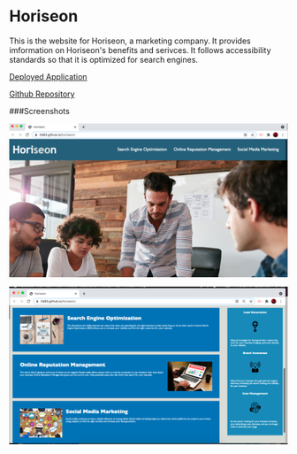 # Horiseon

This is the website for Horiseon, a marketing company. It provides imformation on Horiseon's benefits and serivces. It follows accessibility standards so that it is optimized for search engines. 

[Deployed Application](https://lrk83.github.io/horiseon/)


[Github Repository](https://github.com/lrk83/horiseon)

###Screenshots

![Image of Deployed Application](https://github.com/lrk83/horiseon/blob/main/assets/images/Screen%20Shot%202021-05-14%20at%203.03.13%20PM.png)

![Image of Deployed Application](https://github.com/lrk83/horiseon/blob/main/assets/images/Screen%20Shot%202021-05-14%20at%203.03.32%20PM.png)
